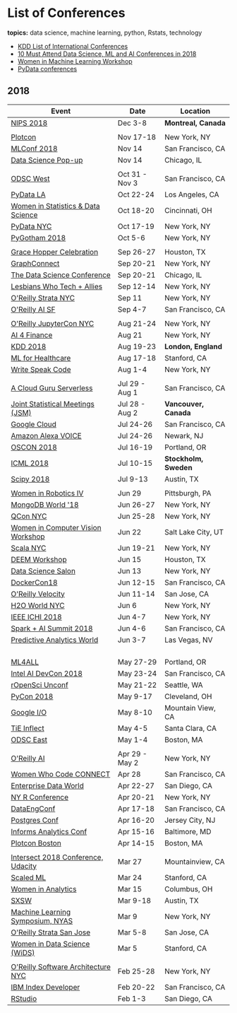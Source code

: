 # List of Conferences
**topics:**  data science, machine learning, python, Rstats, technology   

* [KDD List of International Conferences](https://www.kdnuggets.com/meetings/)
* [10 Must Attend Data Science, ML and AI Conferences in 2018](https://techburst.io/10-must-attend-data-science-ml-and-ai-conferences-in-2018-6436e1fc9eeb)
* [Women in Machine Learning Workshop](http://wimlworkshop.org/events/)
* [PyData conferences](https://pydata.org/events.html)

## 2018 

| Event    | Date  | Location | 
|----|----|----|
| [NIPS 2018](https://nips.cc/Conferences/2018) | Dec 3-8 | **Montreal, Canada** |
|  |  |  |
| [Plotcon](https://plotcon.plot.ly/tickets/) | Nov 17-18 | New York, NY |
| [MLConf 2018](https://mlconf.com/events/mlconf-sf-2018/) | Nov 14 | San Francisco, CA |
| [Data Science Pop-up](https://popup.dominodatalab.com/chicago/) | Nov 14 | Chicago, IL |
|  |  |  |
| [ODSC West](https://odsc.com/california) | Oct 31 - Nov 3 | San Francisco, CA |
| [PyData LA](https://pydata.org/la2018/) | Oct 22-24 | Los Angeles, CA |
| [Women in Statistics & Data Science](http://ww2.amstat.org/meetings/wsds/2018/) | Oct 18-20 | Cincinnati, OH |
| [PyData NYC](https://pydata.org/events.html) | Oct 17-19 | New York, NY |
| [PyGotham 2018](2018/2018_10_05_pygotham.md) | Oct 5-6 | New York, NY |
|  |  |  |
| [Grace Hopper Celebration](https://ghc.anitab.org/2018-attend/location/) | Sep 26-27 | Houston, TX |
| [GraphConnect](https://graphconnect.com) | Sep 20-21 | New York, NY |
| [The Data Science Conference](https://www.thedatascienceconference.com/) | Sep 20-21 | Chicago, IL |
| [Lesbians Who Tech + Allies](https://lesbianswhotech.org/newyork2018/) | Sep 12-14 | New York, NY |
| [O'Reilly Strata NYC](https://conferences.oreilly.com/strata/strata-ny) | Sep 11 | New York, NY |
| [O'Reilly AI SF](https://conferences.oreilly.com/artificial-intelligence/ai-ca) | Sep 4-7 | San Francisco, CA |
|  |  |  |
| [O'Reilly JupyterCon NYC](https://conferences.oreilly.com/jupyter/jup-ny) | Aug 21-24 | New York, NY |
| [AI 4 Finance](https://ai4.io/finance/) | Aug 21 | New York, NY |
| [KDD 2018](http://www.kdd.org/kdd2018/) | Aug 19-23 | **London, England** |
| [ML for Healthcare](http://www.mlforhc.org) | Aug 17-18 | Stanford, CA |
| [Write Speak Code](2018/2018_08_01_wsc.md) | Aug 1-4 | New York, NY |
| | | |
| [A Cloud Guru Serverless](https://sf.serverlessconf.io/) | Jul 29 - Aug 1 | San Francisco, CA |
| [Joint Statistical Meetings (JSM)](http://ww2.amstat.org/meetings/jsm/2018/) | Jul 28 - Aug 2 | **Vancouver, Canada** |
| [Google Cloud](https://cloud.withgoogle.com/next18/sf/) | Jul 24-26 | San Francisco, CA |
| [Amazon Alexa VOICE](2018/2018_07_24_amazon_alexa_voice.md) | Jul 24-26 | Newark, NJ |
| [OSCON 2018](2018/2018_07_16_oscon.md) | Jul 16-19 | Portland, OR |
| [ICML 2018](https://2017.icml.cc/Conferences/2018) | Jul 10-15 | **Stockholm, Sweden** |
| [Scipy 2018](2018/2018_07_09.scipy.md) | Jul 9-13 | Austin, TX | 
|  |  |  |
| [Women in Robotics IV](https://sites.google.com/view/rss2018women/home) | Jun 29 | Pittsburgh, PA |
| [MongoDB World '18](https://www.mongodb.com/world18) | Jun 26-27 | New York, NY |
| [QCon NYC](2018/2018_06_25_qcon.md) | Jun 25-28 | New York, NY |
| [Women in Computer Vision Workshop](https://wicvworkshop.github.io/) | Jun 22 | Salt Lake City, UT |  
| [Scala NYC](http://na.scaladays.org/) | Jun 19-21 | New York, NY | 
| [DEEM Workshop](http://deem-workshop.org/#about) | Jun 15 | Houston, TX | 
| [Data Science Salon](https://datascience.salon/ny6-18/) | Jun 13 | New York, NY |
| [DockerCon18](https://2018.dockercon.com/) | Jun 12-15 | San Francisco, CA |
| [O'Reilly Velocity](https://conferences.oreilly.com/velocity/vl-ca) | Jun 11-14 | San Jose, CA |
| [H2O World NYC](2018/2018_06_07_h2o_nyc.md) | Jun 6 | New York, NY |
| [IEEE ICHI 2018](http://hpr.weill.cornell.edu/divisions/health_informatics/ieee_ichi.html) | Jun 4-7 | New York, NY |
| [Spark + AI Summit 2018](https://databricks.com/sparkaisummit/north-america) | Jun 4-6 | San Francisco, CA |
| [Predictive Analytics World](https://www.predictiveanalyticsworld.com/)  | Jun 3-7 | Las Vegas, NV |
|  |  |  |
|  |  |  |
|  |  |  |
|  |  |  |
| [ML4ALL](http://ml4all.org/) | May 27-29 | Portland, OR |
| [Intel AI DevCon 2018](https://www.intel.com/content/www/us/en/events/ai/devcon.html) | May 23-24 | San Francisco, CA |
| [rOpenSci Unconf](http://unconf18.ropensci.org) | May 21-22 | Seattle, WA |
| [PyCon 2018](2018/2018_05_09_pycon_ohio.md) | May 9-17 | Cleveland, OH |
| [Google I/O](https://events.google.com/io/) | May 8-10 | Mountain View, CA | 
| [TiE Inflect](https://www.tieinflect.org/) | May 4-5 | Santa Clara, CA |
| [ODSC East](2018/2018_05_01_odsc_east.md) | May 1-4 | Boston, MA |
|  |  |  |
| [O'Reilly AI](2018/2018_04_09_oreilly_ai_nyc.md) | Apr 29 - May 2 | New York, NY |
| [Women Who Code CONNECT](https://connect2018.womenwhocode.com) | Apr 28 | San Francisco, CA |
| [Enterprise Data World](http://edw2017.dataversity.net) | Apr 22-27 | San Diego, CA |
| [NY R Conference](2018/2018_04_20_ny_r_conf.md) | Apr 20-21 | New York, NY |
| [DataEngConf](DataEngConf ) | Apr 17-18 | San Francisco, CA |
| [Postgres Conf](https://postgresconf.org/conferences/2018/) | Apr 16-20 | Jersey City, NJ |
| [Informs Analytics Conf](http://meetings2.informs.org/wordpress/analytics2018/) | Apr 15-16 | Baltimore, MD |
| [Plotcon Boston](2018/2018_04_15_plotly_boston.md) | Apr 14-15 | Boston, MA |
|  |  |  |
| [Intersect 2018 Conference, Udacity](https://www.udacity.com/intersect) | Mar 27 | Mountainview, CA |
| [Scaled ML](http://scaledml.org) | Mar 24 | Stanford, CA |
| [Women in Analytics](https://connect2018.womenwhocode.com) | Mar 15 |  Columbus, OH |
| [SXSW](https://www.sxsw.com/news/2017/sxsw-2018-dates/) | Mar 9-18 | Austin, TX |
| [Machine Learning Symposium, NYAS](2018/2018_03_09_ml_symposium.md) | Mar 9 | New York, NY |
| [O'Reilly Strata San Jose](2018_03_04_strata_san_jose_ca.md) | Mar 5-8 | San Jose, CA |
| [Women in Data Science (WiDS)](http://www.widsconference.org/about1.html) | Mar 5 | Stanford, CA  |
|  |  |  |
| [O'Reilly Software Architecture NYC](https://conferences.oreilly.com/software-architecture/sa-ny) | Feb 25-28 | New York, NY |
| [IBM Index Developer](https://developer.ibm.com/indexconf/agenda/) | Feb 20-22 | San Francisco, CA | 
| [RStudio](https://www.rstudio.com/conference/) | Feb 1-3 | San Diego, CA |




